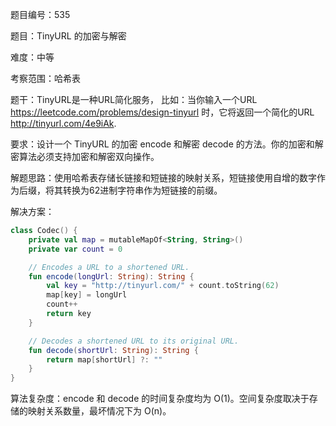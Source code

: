 题目编号：535

题目：TinyURL 的加密与解密

难度：中等

考察范围：哈希表

题干：TinyURL是一种URL简化服务， 比如：当你输入一个URL https://leetcode.com/problems/design-tinyurl 时，它将返回一个简化的URL http://tinyurl.com/4e9iAk.

要求：设计一个 TinyURL 的加密 encode 和解密 decode 的方法。你的加密和解密算法必须支持加密和解密双向操作。

解题思路：使用哈希表存储长链接和短链接的映射关系，短链接使用自增的数字作为后缀，将其转换为62进制字符串作为短链接的前缀。

解决方案：

```kotlin
class Codec() {
    private val map = mutableMapOf<String, String>()
    private var count = 0

    // Encodes a URL to a shortened URL.
    fun encode(longUrl: String): String {
        val key = "http://tinyurl.com/" + count.toString(62)
        map[key] = longUrl
        count++
        return key
    }

    // Decodes a shortened URL to its original URL.
    fun decode(shortUrl: String): String {
        return map[shortUrl] ?: ""
    }
}
```

算法复杂度：encode 和 decode 的时间复杂度均为 O(1)。空间复杂度取决于存储的映射关系数量，最坏情况下为 O(n)。
